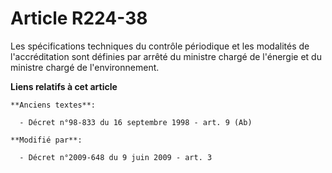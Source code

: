 # Article R224-38

Les spécifications techniques du contrôle périodique et les modalités de l'accréditation sont définies par arrêté du ministre
chargé de l'énergie et du ministre chargé de l'environnement.

**Liens relatifs à cet article**

	**Anciens textes**:

	  - Décret n°98-833 du 16 septembre 1998 - art. 9 (Ab)

	**Modifié par**:

	  - Décret n°2009-648 du 9 juin 2009 - art. 3
